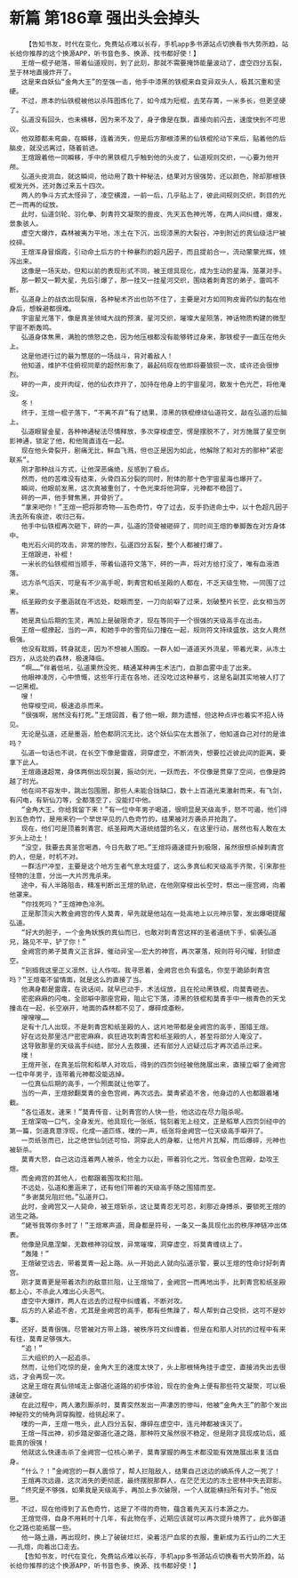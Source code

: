 # 新篇 第186章 强出头会掉头
        【告知书友，时代在变化，免费站点难以长存，手机app多书源站点切换看书大势所趋，站长给你推荐的这个换源APP，听书音色多、换源、找书都好使！】
       王煊一棍子砸落，带着仙道规则，到了此刻，那就不需要掩饰能量波动了，虚空四分五裂，至于林地直接炸开了。
       这是来自妖仙“金角大王”的至强一击，他手中漆黑的铁棍来自变异双头人，极其沉重和坚硬。
       不过，原本的仙铁棍被他以杀阵图炼化了，如今成为短棍，去芜存菁，一米多长，但更坚硬了。
       弘道没有回头，也未横移，因为来不及了，身子像是在飘，直接向前闪去，速度快到不可思议。
       他双膝都未弯曲，在瞬移，连着消失，但是后方那根漆黑的仙铁棍抡动下来后，贴着他的后脑皮，就没远离过，随着前进。
       王煊跟着他一同瞬移，手中的黑铁棍几乎触到他的头皮了，仙道规则交织，一心要为他开颅。
       弘道头皮淌血，就这瞬间，他动用了数十种秘法，结果对方很强势，还以颜色，除却那根铁棍发光外，还对轰过来五十四次。
       两人的争斗方式太怪异了，凌空横渡，一前一后，几乎贴上了，彼此间规则交织，刺目的光芒一而再的绽放。
       此时，仙道剑轮、羽化拳、刺青符文凝聚的兽皮、先天五色神光等，在两人间纠缠，爆发，景象骇人。
       虚空大爆炸，森林被夷为平地，冻土在下沉，出现漆黑的大裂谷，冲到附近的真仙级活尸被绞碎。
       王煊浑身冒烟霞，引动命土后方的十种暴烈的超凡因子，而且提前合一，流动蒙蒙光辉，倾泻出来。
       这像是一场天劫，但和以前的表现形式不同，被王煊具现化，成为生动的星海，笼罩对手。
       那一颗又一颗大星，先后引爆了，那一挂又一挂星河交织，围绕着刺青宫的弟子，雷鸣不断。
       弘道身上的战衣出现裂痕，各种秘术齐出也防不住了，主要是对方如同狗皮膏药似的黏在他身后，想躲避都很难。
       宇宙星光落下，像是真圣领域大战的预演，星河交织，璀璨大星陨落，神话物质构建的微型宇宙不断轰鸣。
       弘道身体焦黑，满脸的愤怒之色，因为他压根都没有能够转过身来，那铁棍子一直压在他头上。
       这是他进行过的最为憋屈的一场战斗，背对着敌人！
       他知道，维护不住俯视同辈的超然形象了，最起码现在他即将要狼狈一次，或许还会很惨烈。
       砰的一声，皮开肉绽，他的仙衣炸开了，加持在他身上的宇宙星河，散发十色光芒，将他淹没。
       冬！
       终于，王煊一棍子落下，“不离不弃”有了结果，漆黑的铁棍缭绕仙道符文，敲在弘道的后脑上。
       弘道眼冒金星，各种神通秘法尽情释放，多次穿梭虚空，愣是摆脱不了，对方施展了星空倒影神通，锁定了他，和他简直连在一起。
       现在他头骨裂开，剧痛无比，鲜血飞溅，但也正是因为如此，他解除了和对方的那种“紧密联系”。
       刚才那种战斗方式，让他深恶痛绝，反感到了极点。
       然而，他的苦难没有结束，头骨四五分裂的同时，附体的那十色宇宙星海也爆开了。
       瞬间，他眼前发黑，这次真被重创了，十色光束将他洞穿，元神都不稳固了。
       砰的一声，他手臂焦黑，并骨折了。
       “拿来吧你！”王煊一把将那奇物——五色奇竹，夺了过去，反手扔进命土中，以十色超凡因子洗去所有痕迹，收归己有。
       他手中仙铁棍再次砸下，砰的一声，弘道的顶骨被砸碎了，同时间王煊的拳脚轰在对方身体中。
       电光石火间的攻击，非常的惨烈，弘道四分五裂，整个人都被打爆了。
       王煊跟进，补棍！
       一米长的仙铁棍相当顺手，带着仙道符文落下，砰的一声，将对方给打没了，唯有血液洒落。
       远方杀气滔天，可是有不少高手呢，刺青宫和纸圣殿的人都在，不乏天级生物，一同围了过来。
       纸圣殿的女子墨涵就在不远处，眨眼而至，一刀向前噼了过来，划破整片长空，此女相当厉害。
       她是真仙后期的生灵，再加上是破限奇才，现在等同于一个很强的天级高手在出击。
       王煊一棍撩起，当的一声，和她手中的雪亮仙刀撞在一起，规则符文持续盛放，这女人竟然极强。
       他没有耽搁，转身就走，因为不想被人围殴。一群人如一道道天外流星，带着光束，从冻土四方，从远处的森林，极速降临。
       “啊……”伴着低吼，弘道果然没死，精通某种再生术法门，自那血雾中走了出来。
       他眼神凌厉，心中愤慨，这些年行走在各地，还没吃过这种暴亏，这是名副其实地被人打了一记黑棍。
       嗖！
       他穿梭空间，极速追杀而来。
       “很强啊，居然没有打死。”王煊回首，看了他一眼，颇为遗憾，但这种点评也着实不招人待见。
       无论是弘道，还是墨涵，脸色都阴沉无比，这个妖仙实在太嚣张了，他知道自己对付的是谁吗？
       弘道一句话也不说，在长空下像是雷霆，洞穿虚空，不断消失，想要拉近彼此间的距离，要拿下此人。
       王煊遁速超常，身体两侧出现剑翼，振动剑光，一跃而去，不仅像是贯穿了空间，也像是跨越了时光。
       他在间不容发中，跳出包围圈，那些人未能合拢缺口，数十上百道光束激射而来，有飞剑，有闪电，有斩仙刀等，全都落空了，没能打中他。
       “金角大王，你给我留下来！”有一位中年男子喝道，很明显是天级高手，怒不可遏，他们得到五色奇竹，是用来钓一个举世罕见的八色奇竹的，结果被对方袭杀并抢跑了。
       现在，他们可是顶着刺青宫、纸圣殿两大道统结盟的名义，在这里行动，居然也有人敢在太岁头上动土！
       “没空，我要去真圣宫喝酒，今日先散了吧。”王煊将遁速提升到极限，虽然很想杀掉刺青宫的人，但是，时机不对。
       一群活尸冲至，主要是这个地方生者气息太旺盛了，这么多真仙和天级高手齐聚，引来那些怪物的注意，分出一大片厉鬼杀来。
       途中，有人半路阻击，精准判断出王煊的轨迹，在他刚穿梭出长空时，祭出一座宫阙，向着他罩来。
       “你找死吗？”王煊神色冷冽。
       正是那顶尖大教金阙宫的传人莫青，早先就是他站在一处高地上以元神示警，发出爆喝提醒弘道。
       “好大的胆子，一个金角妖族的真仙而已，也敢对刺青宫这样的圣者道统下手，偷袭弘道兄，路见不平，铲了你！”
       金阙宫的弟子莫青义正言辞，催动异宝——宏大的神宫，再次罩落，规则符号闪耀，封锁虚空。
       “别搁我这里正义凛然，让人作呕。我寻思着，金阙宫也负有盛名，你至于跪舔刺青宫吗？”王煊毫不留情面，就是这么的直接了当。
       他满身都是雷霆，在说话间，就早已动手，术法绽放，且在抡动黑铁棍，向莫青砸去。
       密密麻麻的闪电，全部噼中那座宫殿，阻止它下落，漆黑的铁棍和莫青手中一根青色的天戈撞击在一起，长空崩开，地面的森林都不见了，爆碎成齑粉。
       嗖嗖嗖……
       足有十几人出现，不是刺青宫和纸圣殿的人，这片地带都是金阙宫的高手，围猎王煊。
       好在远处那里活尸密密麻麻，疯狂进攻刺青宫和纸圣殿的人，甚至将部分人淹没了。
       这导致那里的天级高手纠结，部分人去救援，还有部分人迟疑过后才再次追杀过来。
       噗！
       王煊开张，在真圣后院和稻草人对攻后，得到的四页剑经被他施展出来，直接立噼了金阙宫一位中年男子，连带着元神都没能逃掉。
       一位真仙后期的高手，一个照面就让他宰了。
       当的一声，王煊掀翻莫青的金色宫阙，再次远去。莫青紧追不舍，他身边的人也都跟着堵截。
       “各位道友，速来！”莫青传音，让刺青宫的人快一些，他这边在尽力阻杀呢。
       王煊深吸一口气，全身发光，他具现化一张纸，铭刻着无上经文，正是稻草人四页剑经中的第一篇，剑道真意浮现，化成一道匹练，噗的一声，纸张将金阙宫一位天级高手噼开了。
       一页纸张而已，比之绝世仙剑还可怕，洞穿此人的身躯，让他片片瓦解，而后爆碎，元神也被斩杀。
       莫青大怒，自己这边连着两人被杀，他全力以赴，带着羽化之光，驾驭金色宫殿，勐攻王煊。
       而金阙宫的其他人，也都跟着围攻和拦阻。
       不远处，弘道和墨涵来了，还有他们带着的天级高手随之围猎而至。
       “多谢莫兄阻拦他。”弘道开口。
       此时，金阙宫又一人毙命，被王煊斩杀，这让莫青忍无可忍，刹那近身搏杀，要锁死王煊的逃生之路。
       “姥爷我等你多时了！”王煊寒声道，周身都是符号，一条又一条具现化出的秩序神链冲出体表。
       他像是凤凰涅槃，无数根神羽绽放，异常璀璨，洞穿虚空，将莫青缠绕上了。
       “轰隆！”
       王煊破空远去，带着莫青一起上路。从一开始此人就向弘道示警，要以王煊的性命讨好刺青宫。
       刚才莫青更是带着浓烈的敌意拦阻，让王煊恼了，金阙宫一而再地出手，比刺青宫和纸圣殿都上心，不杀此人难出心头恶气。
       虚空中大爆炸，两人在远去的过程中纠缠着，不断对攻。
       后方的人紧追不舍，尤其是金阙宫的高手，都有些焦躁了，帮人帮到自己受损，这可不是妙事。
       还好，莫青很强，尽管被对方带上路，被秩序符文纠缠着，但是在和那人对抗的过程中有来有往，莫青足够强大。
       “追！”
       三大组织的人一起追杀。
       然而，让他们吃惊的是，金角大王的速度太快了，头上那根犄角挂于虚空，直接消失出去很远，才会再现一次。
       这是王煊在真仙领域走上御道化道路的初步体验，现在的金角上便有那些符文凝聚，可以极速破空。
       在此过程中，两人激烈厮杀时，莫青突然发出一声凄厉的惨叫，他被“金角大王”的那个发出神秘符文的犄角洞穿胸膛，给挑起来了。
       噗的一声，王煊一甩头，此人四分五裂，爆碎在虚空中，连元神都被诛灭了。
       王煊一阵出神，初步踏足御道化道之路，那种符文虽然很不稳定，但是刚才具现成功后，威能真的很强！
       他就这么快速击杀了金阙宫一位核心弟子，莫青掌握的再生术都没能有效施展出来复活自身。
       “什么？！”金阙宫的一群人震惊了，帮人拦阻敌人，结果自己这边的嫡系传人之一死了！
       王煊再次远遁，这次消失的更彻底，最终摆脱那群人，在茫茫无边的冻土密林中失去踪影。
       “终究是不够强，如果我是天级高手，再加上多次破限，一个人就能横扫所有对手。”他反思。
       不过，现在他得到了五色奇竹，这是了不得的奇物，蕴含着先天五行本源之力。
       王煊觉得，自身不用耗时十几年，有此物在手，近期应该就可以再次提升境界了，此外御道化之路也能拓展一些。
       他一路土遁，再出现时，换上了破破烂烂，染着活尸血浆的衣服，重新成为五行山的二大王——孔煊，向着出口走去。
       【告知书友，时代在变化，免费站点难以长存，手机app多书源站点切换看书大势所趋，站长给你推荐的这个换源APP，听书音色多、换源、找书都好使！】